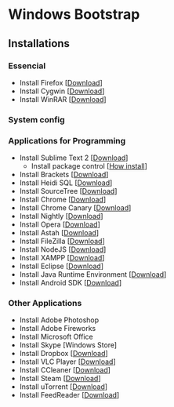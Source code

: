 # Windows Bootstrap

## Installations

### Essencial
- Install Firefox [[Download](http://www.firefox.com)]
- Install Cygwin [[Download](http://cygwin.com/install.html)]
- Install WinRAR [[Download](http://www.win-rar.com/download.html)]

### System config

### Applications for Programming
- Install Sublime Text 2 [[Download](http://www.sublimetext.com/2)]
	- Install package control [[How install](https://sublime.wbond.net/installation)]
- Install Brackets [[Download](http://download.brackets.io/)]
- Install Heidi SQL [[Download](http://www.heidisql.com/download.php)]
- Install SourceTree [[Download](http://www.sourcetreeapp.com/)]
- Install Chrome [[Download](http://www.google.com/intl/pt-BR/chrome/)]
- Install Chrome Canary [[Download](https://www.google.com/intl/pt-BR/chrome/browser/canary.html)]
- Install Nightly [[Download](http://nightly.mozilla.org/)]
- Install Opera [[Download](http://www.opera.com/pt-br/download)]
- Install Astah [[Download](http://astah.net/download)]
- Install FileZilla [[Download](https://filezilla-project.org/download.php)]
- Install NodeJS [[Download](http://nodejs.org/)]
- Install XAMPP [[Download](http://www.apachefriends.org/download.html)]
- Install Eclipse [[Download](https://www.eclipse.org/downloads/)]
- Install Java Runtime Environment [[Download](http://docs.oracle.com/javase/7/docs/webnotes/install/)]
- Install Android SDK [[Download](https://developer.android.com/sdk/index.html)]

### Other Applications
- Install Adobe Photoshop
- Install Adobe Fireworks
- Install Microsoft Office
- Install Skype [Windows Store]
- Install Dropbox [[Download](https://www.dropbox.com/)]
- Install VLC Player [[Download](http://www.videolan.org/vlc/)]
- Install CCleaner [[Download](https://www.piriform.com/ccleaner)]
- Install Steam [[Download](http://store.steampowered.com/)]
- Install uTorrent [[Download](http://www.utorrent.com/)]
- Install FeedReader [[Download](http://feedreader.com/download)]
